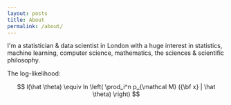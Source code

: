 ```yaml
---
layout: posts
title: About
permalink: /about/
---
```


I'm a statistician & data scientist in London with a huge interest in statistics, machine learning, computer science, mathematics, the sciences & scientific philosophy.

The log-likelihood:

$$ l(\hat \theta) \equiv ln \left( \prod_i^n p_{\mathcal M} ({\bf x} | \hat \theta) \right) $$